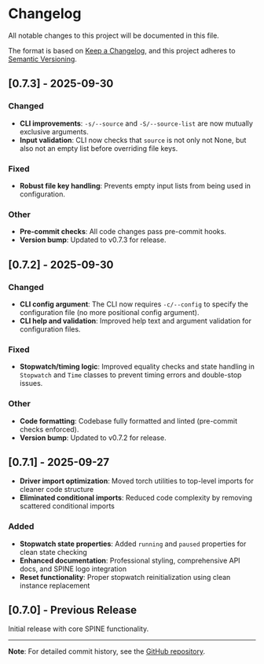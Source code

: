 # Changelog

All notable changes to this project will be documented in this file.

The format is based on [Keep a Changelog](https://keepachangelog.com/en/1.0.0/),
and this project adheres to [Semantic Versioning](https://semver.org/spec/v2.0.0.html).

## [0.7.3] - 2025-09-30

### Changed
- **CLI improvements**: `-s/--source` and `-S/--source-list` are now mutually exclusive arguments.
- **Input validation**: CLI now checks that `source` is not only not None, but also not an empty list before overriding file keys.

### Fixed
- **Robust file key handling**: Prevents empty input lists from being used in configuration.

### Other
- **Pre-commit checks**: All code changes pass pre-commit hooks.
- **Version bump**: Updated to v0.7.3 for release.

## [0.7.2] - 2025-09-30

### Changed
- **CLI config argument**: The CLI now requires `-c/--config` to specify the configuration file (no more positional config argument).
- **CLI help and validation**: Improved help text and argument validation for configuration files.

### Fixed
- **Stopwatch/timing logic**: Improved equality checks and state handling in `Stopwatch` and `Time` classes to prevent timing errors and double-stop issues.

### Other
- **Code formatting**: Codebase fully formatted and linted (pre-commit checks enforced).
- **Version bump**: Updated to v0.7.2 for release.

## [0.7.1] - 2025-09-27

- **Driver import optimization**: Moved torch utilities to top-level imports for cleaner code structure
- **Eliminated conditional imports**: Reduced code complexity by removing scattered conditional imports

### Added
- **Stopwatch state properties**: Added `running` and `paused` properties for clean state checking
- **Enhanced documentation**: Professional styling, comprehensive API docs, and SPINE logo integration
- **Reset functionality**: Proper stopwatch reinitialization using clean instance replacement

## [0.7.0] - Previous Release

Initial release with core SPINE functionality.

---

**Note**: For detailed commit history, see the [GitHub repository](https://github.com/DeepLearnPhysics/spine).
